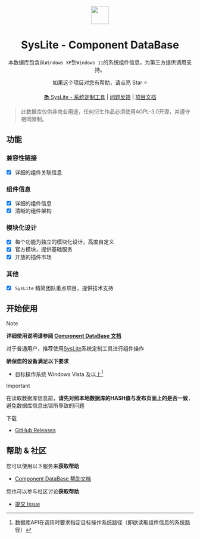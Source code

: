 <div align="center">

<image src="Assets/LOGO.png" height="48"/>
<h1> SysLite - Component DataBase </h1>

本数据库包含从`Windows XP`到`Windows 11`的系统组件信息，为第三方提供调用支持。

如果这个项目对您有帮助，请点亮 Star ⭐

[📚 SysLite - 系统定制工具](https://github.com/Nick5469/SysLite/) | [问题反馈](https://github.com/Nick5469/SysLite/issues/) | [项目文档](https://github.com/Nick5469/SysLite/wiki/)

</div>

> 此数据库仅供非商业用途，任何衍生作品必须使用AGPL-3.0开源，并遵守相同限制。

## 功能

### 兼容性链接

- [x] 详细的组件关联信息

### 组件信息

- [x] 详细的组件信息
- [x] 清晰的组件架构

### 模块化设计
- [x] 每个功能为独立的模块化设计，高度自定义
- [x] 官方模块，提供基础服务
- [x] 开放的插件市场

### 其他
- [x] `SysLite` 精简团队重点项目，提供技术支持

## 开始使用

> [!NOTE]
>
> **详细使用说明请参阅 [Component DataBase 文档]()**
>
> 对于普通用户，推荐使用[SysLite]()系统定制工具进行组件操作

**确保您的设备满足以下要求**

- 目标操作系统 Windows Vista 及以上[^1]

[^1]: 数据库API在调用时要求指定目标操作系统路径（即欲读取组件信息的系统路径）

> [!IMPORTANT]
>
> 在读取数据库信息前，**请先对照本地数据库的HASH值与发布页面上的是否一致**，避免数据库信息出错所导致的问题

下载

- [GitHub Releases]()

## 帮助 & 社区

您可以使用以下服务来**获取帮助**

- [Component DataBase 帮助文档]()

您也可以参与社区讨论**获取帮助**

- [提交 Issue]()
